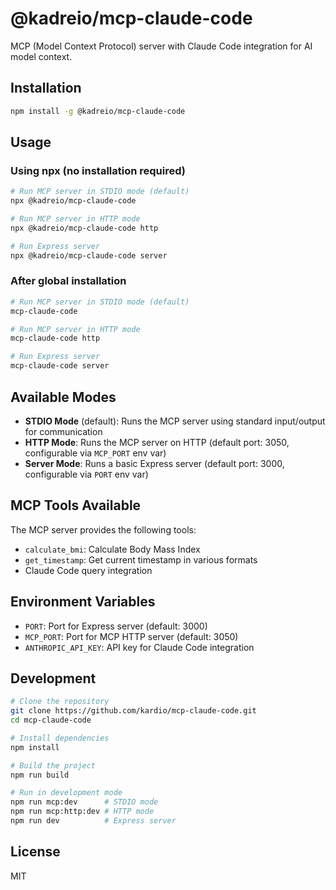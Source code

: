 # @kadreio/mcp-claude-code

MCP (Model Context Protocol) server with Claude Code integration for AI model context.

## Installation

```bash
npm install -g @kadreio/mcp-claude-code
```

## Usage

### Using npx (no installation required)

```bash
# Run MCP server in STDIO mode (default)
npx @kadreio/mcp-claude-code

# Run MCP server in HTTP mode
npx @kadreio/mcp-claude-code http

# Run Express server
npx @kadreio/mcp-claude-code server
```

### After global installation

```bash
# Run MCP server in STDIO mode (default)
mcp-claude-code

# Run MCP server in HTTP mode
mcp-claude-code http

# Run Express server
mcp-claude-code server
```

## Available Modes

- **STDIO Mode** (default): Runs the MCP server using standard input/output for communication
- **HTTP Mode**: Runs the MCP server on HTTP (default port: 3050, configurable via `MCP_PORT` env var)
- **Server Mode**: Runs a basic Express server (default port: 3000, configurable via `PORT` env var)

## MCP Tools Available

The MCP server provides the following tools:

- `calculate_bmi`: Calculate Body Mass Index
- `get_timestamp`: Get current timestamp in various formats
- Claude Code query integration

## Environment Variables

- `PORT`: Port for Express server (default: 3000)
- `MCP_PORT`: Port for MCP HTTP server (default: 3050)
- `ANTHROPIC_API_KEY`: API key for Claude Code integration

## Development

```bash
# Clone the repository
git clone https://github.com/kardio/mcp-claude-code.git
cd mcp-claude-code

# Install dependencies
npm install

# Build the project
npm run build

# Run in development mode
npm run mcp:dev      # STDIO mode
npm run mcp:http:dev # HTTP mode
npm run dev          # Express server
```

## License

MIT
